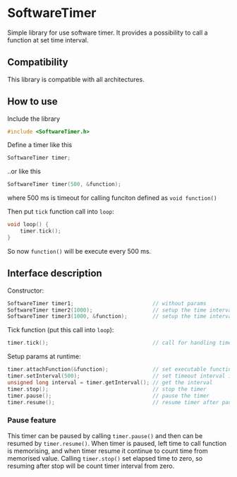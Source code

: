 # SoftwareTimer
Simple library for use software timer. It provides a possibility to call a function at set time interval.

## Compatibility
This library is compatible with all architectures.

## How to use
Include the library
```cpp
#include <SoftwareTimer.h>
```
Define a timer like this
```cpp
SoftwareTimer timer;
```
..or like this
```cpp
SoftwareTimer timer(500, &function);
```
where 500 ms is timeout for calling funciton defined as ```void function()```

Then put ```tick``` function call into ```loop```:
```cpp
void loop() {
    timer.tick();
}
```
So now ```function()``` will be execute every 500 ms.

## Interface description
Constructor:
```cpp
SoftwareTimer timer1;                         // without params
SoftwareTimer timer2(1000);                   // setup the time interval
SoftwareTimer timer3(1000, &function);        // setup the time interval and the executable function
```
Tick function (put this call into ```loop```):
```cpp
timer.tick();                                 // call for handling timer logic
```
Setup params at runtime:
```cpp
timer.attachFunction(&function);              // set executable function
timer.setInterval(500);                       // set timeout interval in milliseconds
unsigned long interval = timer.getInterval(); // get the interval
timer.stop();                                 // stop the timer
timer.pause();                                // pause the timer
timer.resume();                               // resume timer after pausing or stopping
```

### Pause feature
This timer can be paused by calling ```timer.pause()``` and then can be resumed by ```timer.resume()```.
When timer is paused, left time to call function is memorising, and when timer resume it continue to count time from memorised value.
Calling ```timer.stop()``` set elapsed time to zero, so resuming after stop will be count timer interval from zero.